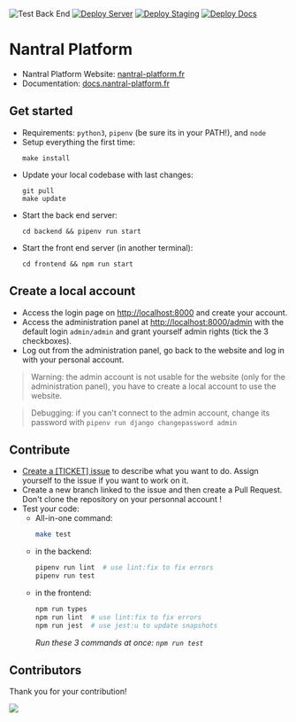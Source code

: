 ![Test Back End](https://github.com/3cn-ecn/nantralPlatform/actions/workflows/quality.yml/badge.svg)
[![Deploy Server](https://github.com/3cn-ecn/nantralPlatform/actions/workflows/deploy-server.yml/badge.svg?branch=master)](https://nantral-platform.fr)
[![Deploy Staging](https://github.com/3cn-ecn/nantralPlatform/actions/workflows/deploy-staging.yml/badge.svg?branch=staging)](https://dev.nantral-platform.fr)
[![Deploy Docs](https://github.com/3cn-ecn/nantralPlatform/actions/workflows/deploy-docs.yml/badge.svg?branch=master)](https://docs.nantral-platform.fr)

# Nantral Platform

- Nantral Platform Website: [nantral-platform.fr](https://nantral-platform.fr)
- Documentation: [docs.nantral-platform.fr](https://docs.nantral-platform.fr)

## Get started

- Requirements: `python3`, `pipenv` (be sure its in your PATH!), and `node`
- Setup everything the first time:
  ```
  make install
  ```
- Update your local codebase with last changes:
  ```
  git pull
  make update
  ```
- Start the back end server:
  ```
  cd backend && pipenv run start
  ```
- Start the front end server (in another terminal):
  ```
  cd frontend && npm run start
  ```

## Create a local account

- Access the login page on [http://localhost:8000](http://localhost:8000) and
  create your account.
- Access the administration panel at
  [http://localhost:8000/admin](http://localhost:8000/admin) with the default
  login `admin/admin` and grant yourself admin rights (tick the 3 checkboxes).
- Log out from the administration panel, go back to the website and log in with
  your personal account.

> Warning: the admin account is not usable for the website (only for the
> administration panel), you have to create a local account to use the website.

> Debugging: if you can't connect to the admin account, change its password
> with `pipenv run django changepassword admin`

## Contribute

- [Create a [TICKET] issue](https://github.com/3cn-ecn/nantralPlatform/issues) to describe what you want to do. Assign yourself to the issue if you want to work on it.
- Create a new branch linked to the issue and then create a Pull Request. Don't clone the repository on your personnal account !
- Test your code:
  - All-in-one command:
    ```bash
    make test
    ```
  - in the backend:
    ```bash
    pipenv run lint  # use lint:fix to fix errors
    pipenv run test
    ```
  - in the frontend:
    ```bash
    npm run types
    npm run lint  # use lint:fix to fix errors
    npm run jest  # use jest:u to update snapshots
    ```
    _Run these 3 commands at once: `npm run test`_

## Contributors

Thank you for your contribution!

<a href="https://github.com/3cn-ecn/nantralplatform/graphs/contributors">
  <img src="https://contrib.rocks/image?repo=3cn-ecn/nantralplatform" />
</a>
